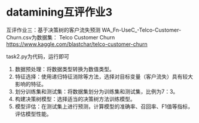 # datamining互评作业3
互评作业三：基于决策树的客户流失预测
WA_Fn-UseC_-Telco-Customer-Churn.csv为数据集： Telco Customer Churn https://www.kaggle.com/blastchar/telco-customer-churn

task2.py为代码，运行即可
1. 数据预处理：将数据类型转换为数值类型。
2. 特征选择：使用递归特征消除等方法，选择对目标变量（客户流失）具有较大影响的特征。
3. 划分训练集和测试集：将数据集划分为训练集和测试集，比例为7：3。
4. 构建决策树模型：选择适当的决策树方法训练模型。
5. 模型评估：在测试集上进行预测，计算模型的准确率、召回率、F1值等指标，评估模型性能。
